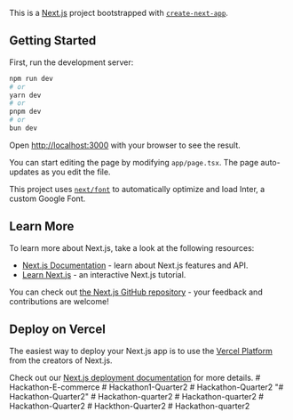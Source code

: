 This is a [Next.js](https://nextjs.org/) project bootstrapped with [`create-next-app`](https://github.com/vercel/next.js/tree/canary/packages/create-next-app).

## Getting Started

First, run the development server:

```bash
npm run dev
# or
yarn dev
# or
pnpm dev
# or
bun dev
```

Open [http://localhost:3000](http://localhost:3000) with your browser to see the result.

You can start editing the page by modifying `app/page.tsx`. The page auto-updates as you edit the file.

This project uses [`next/font`](https://nextjs.org/docs/basic-features/font-optimization) to automatically optimize and load Inter, a custom Google Font.

## Learn More

To learn more about Next.js, take a look at the following resources:

- [Next.js Documentation](https://nextjs.org/docs) - learn about Next.js features and API.
- [Learn Next.js](https://nextjs.org/learn) - an interactive Next.js tutorial.

You can check out [the Next.js GitHub repository](https://github.com/vercel/next.js/) - your feedback and contributions are welcome!

## Deploy on Vercel

The easiest way to deploy your Next.js app is to use the [Vercel Platform](https://vercel.com/new?utm_medium=default-template&filter=next.js&utm_source=create-next-app&utm_campaign=create-next-app-readme) from the creators of Next.js.

Check out our [Next.js deployment documentation](https://nextjs.org/docs/deployment) for more details.
#   H a c k a t h o n - E - c o m m e r c e  
 #   H a c k a t h o n 1 - Q u a r t e r 2  
 #   H a c k a t h o n - Q u a r t e r 2  
 "# Hackathon-Quarter2" 
#   H a c k a t h o n - q u a r t e r 2  
 #   H a c k a t h o n - q u a r t e r 2  
 #   H a c k a t h o n - Q u a r t e r 2  
 #   H a c k t h o n - Q u a r t e r 2  
 #   H a c k a t h o n - q u a r t e r 2  
 